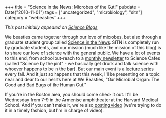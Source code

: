 +++
title = "Science in the News: Microbes of the Gut!"
pubdate = Date("2010-11-01")
tags = ["uncategorized", "microbiology", "sitn"]
category = "webeasties"
+++

_This post initially appeared on [Science Blogs](http://scienceblogs.com/webeasties)_

We beasties came together through our love of microbes, but also through a graduate student group called [Science in the News](sitn.hms.harvard.edu). SITN is completely run by graduate students, and our mission (much like the mission of this blog) is to share our love of science with the general public. We have a lot of events to this end, from school out-reach to a [monthly newsletter](https://sitn.hms.harvard.edu/sitn-flash/) to Science Cafes (called "Science by the pint" - we basically get drunk and talk science with whoever happens to be in the bar). But our main event is a [lecture series](https://sitn.hms.harvard.edu/sitn-seminars/) every fall. 
And it just so happens that this week, I'll be presenting on a topic near and dear to our hearts here at We Beasties, "Our Microbial Organ: The Good and Bad Bugs of the Human Gut."

If you're in the Boston area, you should come check it out. It'll be Wednesday from 7-9 in the Armenise amphitheater at the Harvard Medical School. And if you can't make it, we're also[ posting video](https://sitn.hms.harvard.edu/seminar-archive-2010/) (we're trying to do it in a timely fashion, but I'm in charge of video). 

      
  
